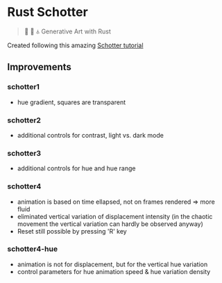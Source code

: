 # Rust Schotter
> 🌻 🧬 ⏃ Generative Art with Rust

Created following this amazing [Schotter tutorial](https://github.com/sidwellr/schotter)

## Improvements

### schotter1
- hue gradient, squares are transparent

### schotter2
- additional controls for contrast, light vs. dark mode

### schotter3
- additional controls for hue and hue range

### schotter4
- animation is based on time ellapsed, not on frames rendered => more fluid
- eliminated vertical variation of displacement intensity (in the chaotic movement the vertical variation can hardly be observed anyway)
- Reset still possible by pressing 'R' key

### schotter4-hue
- animation is not for displacement, but for the vertical hue variation
- control parameters for hue animation speed & hue variation density